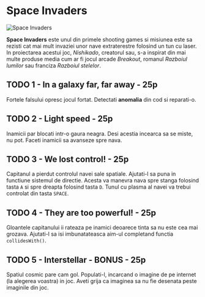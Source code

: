 # Space Invaders
![Space Invaders](https://s3.envato.com/files/154016874/Screenshots/Pic1.jpg)


**Space Invaders** este unul din primele shooting games si misiunea este sa rezisti cat mai mult invaziei unor nave extraterestre
folosind un tun cu laser. In proiectarea acestui joc, *Nishikado*, creatorul sau, s-a inspirat din mai multe produse media cum ar
fi jocul arcade *Breakout*, romanul *Razboiul lumilor* sau franciza *Razboiul stelelor*.

## TODO 1 - In a galaxy far, far away - 25p
  Fortele falsului opresc jocul fortat. Detectati **anomalia** din cod si reparati-o.

## TODO 2 - Light speed - 25p
  Inamicii par blocati intr-o gaura neagra. Desi acestia incearca sa se miste, nu pot. Faceti inamicii sa avanseze spre nava.

## TODO 3 - We lost control! - 25p
  Capitanul a pierdut controlul navei sale spatiale. Ajutati-l sa puna in functiune
  sistemul de directie. Acesta va manevra nava spre stanga folosind tasta ```A``` si spre dreapta folosind tasta ```D```. Tunul cu plasma al navei va trebui controlat din tasta ```SPACE```.

## TODO 4 - They are too powerful! - 25p
  Gloantele capitanului ii rateaza pe inamici deoarece tinta sa nu este cea mai grozava. Ajutati-l sa isi imbunatateasca aim-ul completand functia ```collidesWith()```.

## TODO 5 - Interstellar - BONUS - 25p
  Spatiul cosmic pare cam gol. Populati-l, incarcand o imagine de pe internet (la alegerea voastra) in joc. Aveti grija ca imaginea sa nu fie desenata peste imaginile din joc.
